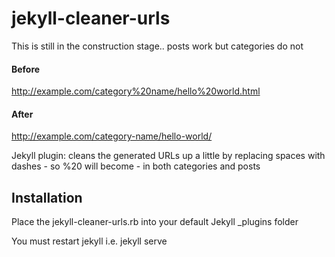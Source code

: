 # jekyll-cleaner-urls

This is still in the construction stage.. posts work but categories do not

#### Before

http://example.com/category%20name/hello%20world.html

#### After

http://example.com/category-name/hello-world/

Jekyll plugin: cleans the generated URLs up a little by replacing spaces with dashes -  so %20 will become - in both categories and posts

## Installation

Place the jekyll-cleaner-urls.rb into your default Jekyll _plugins folder

You must restart jekyll i.e. jekyll serve 
